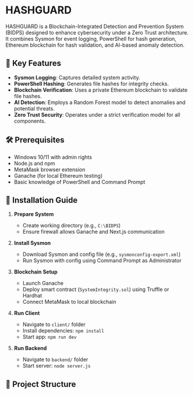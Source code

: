 # HASHGUARD

HASHGUARD is a Blockchain-Integrated Detection and Prevention System (BIDPS) designed to enhance cybersecurity under a Zero Trust architecture. It combines Sysmon for event logging, PowerShell for hash generation, Ethereum blockchain for hash validation, and AI-based anomaly detection.

## 🔐 Key Features

- **Sysmon Logging**: Captures detailed system activity.
- **PowerShell Hashing**: Generates file hashes for integrity checks.
- **Blockchain Verification**: Uses a private Ethereum blockchain to validate file hashes.
- **AI Detection**: Employs a Random Forest model to detect anomalies and potential threats.
- **Zero Trust Security**: Operates under a strict verification model for all components.

## 🛠️ Prerequisites

- Windows 10/11 with admin rights
- Node.js and npm
- MetaMask browser extension
- Ganache (for local Ethereum testing)
- Basic knowledge of PowerShell and Command Prompt

## 🚀 Installation Guide

1. **Prepare System**
   - Create working directory (e.g., `C:\BIDPS`)
   - Ensure firewall allows Ganache and Next.js communication

2. **Install Sysmon**
   - Download Sysmon and config file (e.g., `sysmonconfig-export.xml`)
   - Run Sysmon with config using Command Prompt as Administrator

3. **Blockchain Setup**
   - Launch Ganache
   - Deploy smart contract (`SystemIntegrity.sol`) using Truffle or Hardhat
   - Connect MetaMask to local blockchain

4. **Run Client**
   - Navigate to `client/` folder
   - Install dependencies: `npm install`
   - Start app: `npm run dev`

5. **Run Backend**
   - Navigate to `backend/` folder
   - Start server: `node server.js`

## 📂 Project Structure
